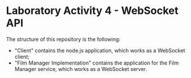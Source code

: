 # Laboratory Activity 4 - WebSocket API
The structure of this repository is the following:
  - "Client" contains the node.js application, which works as a WebSocket client;
  - "Film Manager Implementation" contains the application for the Film Manager service, which works as a WebSocket server.
